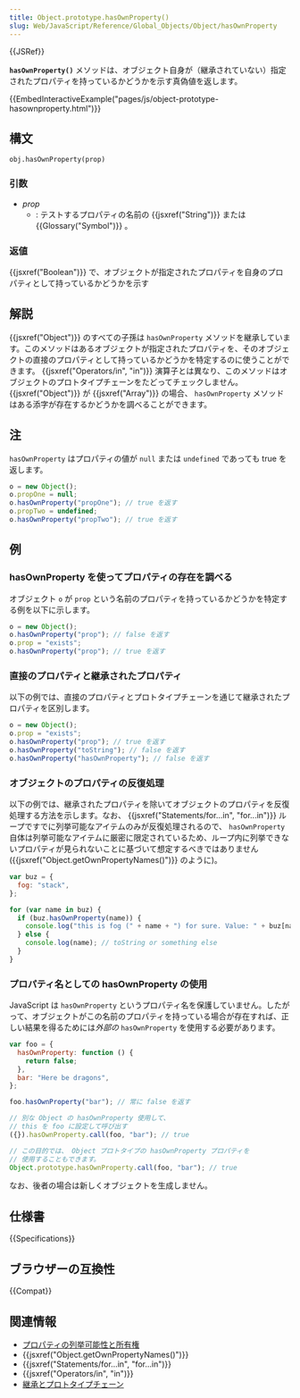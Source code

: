 ```yaml
---
title: Object.prototype.hasOwnProperty()
slug: Web/JavaScript/Reference/Global_Objects/Object/hasOwnProperty
---
```


{{JSRef}}

**`hasOwnProperty()`** メソッドは、オブジェクト自身が（継承されていない）指定されたプロパティを持っているかどうかを示す真偽値を返します。

{{EmbedInteractiveExample("pages/js/object-prototype-hasownproperty.html")}}

## 構文

```
obj.hasOwnProperty(prop)
```

### 引数

- _prop_
  - : テストするプロパティの名前の {{jsxref("String")}} または {{Glossary("Symbol")}} 。

### 返値

{{jsxref("Boolean")}} で、オブジェクトが指定されたプロパティを自身のプロパティとして持っているかどうかを示す

## 解説

{{jsxref("Object")}} のすべての子孫は `hasOwnProperty` メソッドを継承しています。このメソッドはあるオブジェクトが指定されたプロパティを、そのオブジェクトの直接のプロパティとして持っているかどうかを特定するのに使うことができます。 {{jsxref("Operators/in", "in")}} 演算子とは異なり、このメソッドはオブジェクトのプロトタイプチェーンをたどってチェックしません。 {{jsxref("Object")}} が {{jsxref("Array")}} の場合、 `hasOwnProperty` メソッドはある添字が存在するかどうかを調べることができます。

## 注

`hasOwnProperty` はプロパティの値が `null` または `undefined` であっても true を返します。

```js
o = new Object();
o.propOne = null;
o.hasOwnProperty("propOne"); // true を返す
o.propTwo = undefined;
o.hasOwnProperty("propTwo"); // true を返す
```

## 例

### hasOwnProperty を使ってプロパティの存在を調べる

オブジェクト `o` が `prop` という名前のプロパティを持っているかどうかを特定する例を以下に示します。

```js
o = new Object();
o.hasOwnProperty("prop"); // false を返す
o.prop = "exists";
o.hasOwnProperty("prop"); // true を返す
```

### 直接のプロパティと継承されたプロパティ

以下の例では、直接のプロパティとプロトタイプチェーンを通じて継承されたプロパティを区別します。

```js
o = new Object();
o.prop = "exists";
o.hasOwnProperty("prop"); // true を返す
o.hasOwnProperty("toString"); // false を返す
o.hasOwnProperty("hasOwnProperty"); // false を返す
```

### オブジェクトのプロパティの反復処理

以下の例では、継承されたプロパティを除いてオブジェクトのプロパティを反復処理する方法を示します。なお、 {{jsxref("Statements/for...in", "for...in")}} ループですでに列挙可能なアイテムのみが反復処理されるので、 `hasOwnProperty` 自体は列挙可能なアイテムに厳密に限定されているため、ループ内に列挙できないプロパティが見られないことに基づいて想定するべきではありません ({{jsxref("Object.getOwnPropertyNames()")}} のように)。

```js
var buz = {
  fog: "stack",
};

for (var name in buz) {
  if (buz.hasOwnProperty(name)) {
    console.log("this is fog (" + name + ") for sure. Value: " + buz[name]);
  } else {
    console.log(name); // toString or something else
  }
}
```

### プロパティ名としての hasOwnProperty の使用

JavaScript は `hasOwnProperty` というプロパティ名を保護していません。したがって、オブジェクトがこの名前のプロパティを持っている場合が存在すれば、正しい結果を得るためには*外部の* `hasOwnProperty` を使用する必要があります。

```js
var foo = {
  hasOwnProperty: function () {
    return false;
  },
  bar: "Here be dragons",
};

foo.hasOwnProperty("bar"); // 常に false を返す

// 別な Object の hasOwnProperty 使用して、
// this を foo に設定して呼び出す
({}).hasOwnProperty.call(foo, "bar"); // true

// この目的では、 Object プロトタイプの hasOwnProperty プロパティを
// 使用することもできます。
Object.prototype.hasOwnProperty.call(foo, "bar"); // true
```

なお、後者の場合は新しくオブジェクトを生成しません。

## 仕様書

{{Specifications}}

## ブラウザーの互換性

{{Compat}}

## 関連情報

- [プロパティの列挙可能性と所有権](/ja/docs/Enumerability_and_ownership_of_properties)
- {{jsxref("Object.getOwnPropertyNames()")}}
- {{jsxref("Statements/for...in", "for...in")}}
- {{jsxref("Operators/in", "in")}}
- [継承とプロトタイプチェーン](/ja/docs/Web/JavaScript/Inheritance_and_the_prototype_chain)
